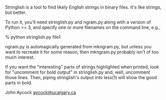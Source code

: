 Stringlish is a tool to find likely English strings in binary files.  It's like strings, but better.

To run it, you'll need stringlish.py and ngram.py along with a version of Python >= 3, and specify
one or more filenames on the command line, e.g.,

% python stringlish.py file1

ngram.py is automagically generated from mkngram.py, but unless you want to recreate it for some
reason, then mkngram.py probably isn't of too much interest.

If you want the "interesting" parts of strings highlighted when printed, look for "uncomment for
bold output" in stringlish.py and, well, uncomment those lines.  Then, piping stringlish's output
into less(1) will show the good parts in bold.

John Aycock
aycock@ucalgary.ca
